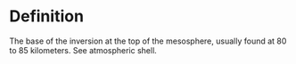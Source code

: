# Definition

The base of the inversion at the top of the mesosphere, usually found at
80 to 85 kilometers. See atmospheric shell.
